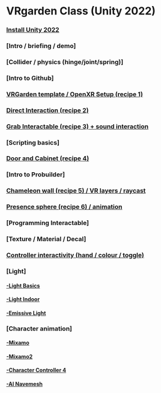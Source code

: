 # VRgarden Class (Unity 2022)

### [Install Unity 2022](VRgarden_install2022.md)
### [Intro / briefing / demo]
### [Collider / physics (hinge/joint/spring)]
### [Intro to Github]
### [VRGarden template / OpenXR Setup (recipe 1)](VRgarden_recipe1.md)
### [Direct Interaction (recipe 2)](VRgarden_recipe2.md)
### [Grab Interactable (recipe 3) + sound interaction](VRgarden_recipe3.md)
### [Scripting basics]
### [Door and Cabinet (recipe 4)](VRgarden_recipe4.md)
### [Intro to Probuilder]
### [Chameleon wall (recipe 5) / VR layers / raycast](VRgarden_recipe5.md)
### [Presence sphere (recipe 6) / animation](VRgarden_recipe6.md)
### [Programming Interactable]
### [Texture / Material / Decal]
### [Controller interactivity (hand / colour / toggle)](VRgarden_controllers.md)
### [Light]
#### [-Light Basics](VRgarden_light.md)
#### [-Light Indoor](VRgarden_indoor.md)
#### [-Emissive Light](VRgarden_monkey.md)
### [Character animation]
#### [-Mixamo](VRgarden_mixamo.md)
#### [-Mixamo2](VRgarden_mixamo2.md)
#### [-Character Controller 4](VRgarden_charactercontroller4.md)
#### [-AI Navemesh](VRgarden_navmesh.md)
